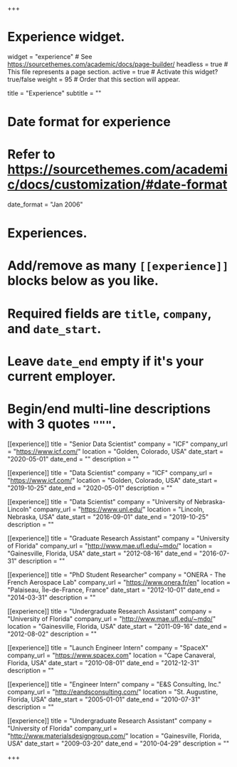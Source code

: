 +++
# Experience widget.
widget = "experience"  # See https://sourcethemes.com/academic/docs/page-builder/
headless = true  # This file represents a page section.
active = true  # Activate this widget? true/false
weight = 95  # Order that this section will appear.

title = "Experience"
subtitle = ""

# Date format for experience
#   Refer to https://sourcethemes.com/academic/docs/customization/#date-format
date_format = "Jan 2006"

# Experiences.
#   Add/remove as many `[[experience]]` blocks below as you like.
#   Required fields are `title`, `company`, and `date_start`.
#   Leave `date_end` empty if it's your current employer.
#   Begin/end multi-line descriptions with 3 quotes `"""`.
[[experience]]
  title = "Senior Data Scientist"
  company = "ICF"
  company_url = "https://www.icf.com/"
  location = "Golden, Colorado, USA"
  date_start = "2020-05-01"
  date_end = ""
  description = ""

[[experience]]
  title = "Data Scientist"
  company = "ICF"
  company_url = "https://www.icf.com/"
  location = "Golden, Colorado, USA"
  date_start = "2019-10-25"
  date_end = "2020-05-01"
  description = ""

[[experience]]
  title = "Data Scientist"
  company = "University of Nebraska-Lincoln"
  company_url = "https://www.unl.edu/"
  location = "Lincoln, Nebraska, USA"
  date_start = "2016-09-01"
  date_end = "2019-10-25"
  description = ""

[[experience]]
  title = "Graduate Research Assistant"
  company = "University of Florida"
  company_url = "http://www.mae.ufl.edu/~mdo/"
  location = "Gainesville, Florida, USA"
  date_start = "2012-08-16"
  date_end = "2016-07-31"
  description = ""
  
[[experience]]
  title = "PhD Student Researcher"
  company = "ONERA - The French Aerospace Lab"
  company_url = "https://www.onera.fr/en"
  location = "Palaiseau, Île-de-France, France"
  date_start = "2012-10-01"
  date_end = "2014-03-31"
  description = ""
  
[[experience]]
  title = "Undergraduate Research Assistant"
  company = "University of Florida"
  company_url = "http://www.mae.ufl.edu/~mdo/"
  location = "Gainesville, Florida, USA"
  date_start = "2011-09-16"
  date_end = "2012-08-02"
  description = ""
  
[[experience]]
  title = "Launch Engineer Intern"
  company = "SpaceX"
  company_url = "https://www.spacex.com"
  location = "Cape Canaveral, Florida, USA"
  date_start = "2010-08-01"
  date_end = "2012-12-31"
  description = ""
  
[[experience]]
  title = "Engineer Intern"
  company = "E&S Consulting, Inc."
  company_url = "http://eandsconsulting.com/"
  location = "St. Augustine, Florida, USA"
  date_start = "2005-01-01"
  date_end = "2010-07-31"
  description = ""

[[experience]]
  title = "Undergraduate Research Assistant"
  company = "University of Florida"
  company_url = "http://www.materialsdesigngroup.com/"
  location = "Gainesville, Florida, USA"
  date_start = "2009-03-20"
  date_end = "2010-04-29"
  description = ""

+++
